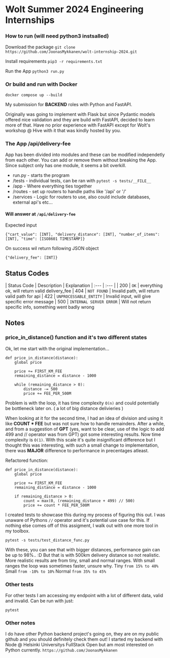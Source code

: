 # Wolt Summer 2024 Engineering Internships

### How to run (will need python3 instsalled)

Download the package
```git clone https://github.com/JoonasMykkanen/wolt-internship-2024.git```

Install requirements
```pip3 -r requirements.txt```

Run the App
```python3 run.py```

### Or build and run with Docker

```docker compose up --build```


My submission for __BACKEND__ roles with Python and FastAPI.

Originally was going to implement with Flask but since Pydantic models offered nice validation and they are build with
FastAPI, decided to learn more of that. Have no prior experience with FastAPI except for Wolt's workshop @ Hive with it
that was kindly hosted by you.



### The App __/api/delivery-fee__

App has been divided into modules and these can be modified independetly from each other. You can add or remove them
without breaking the App. Since subject only has one module, it seems a bit overkill.

* run.py - starts the program
* /tests - individual tests, can be ran with ```pytest -s tests/__FILE__```
* /app - Where everything ties together
* /routes - set up routers to handle paths like '/api' or '/'
* /services - Logic for routers to use, also could include databases, external api's etc...

#### Will answer at ```/api/delivery-fee```

Expected input
```
{"cart_value": [INT], "delivery_distance": [INT], "number_of_items": [INT], "time": [ISO8601 TIMESTAMP]}
```

On success wil return following JSON object
```
{"delivery_fee": [INT]}
```

## Status Codes

| Status Code | Description | Explanation
| :--- | :--- |
| 200 | `OK` | everything ok, will return valid delivery_fee
| 404 | `NOT FOUND` | Invalid path, will return valid path for api
| 422 | `UNPROCESSABLE_ENTITY` | Invalid input, will give specific error message
| 500 | `INTERNAL SERVER ERROR` | Will not return specific info, something went badly wrong

## Notes

### price_in_distance() function and it's two different states
Ok, let me start with the original implementation...
```
def price_in_distance(distance):
	global price
	
	price += FIRST_KM_FEE
	remaining_distance = distance - 1000
	
	while (remaining_distance > 0):
		distance -= 500
		price += FEE_PER_500M
```
Problem is with the loop, it has time complexity ```O(n)``` and could potentially be bottleneck later on. ( a lot of big distance delivieries )

When looking at it for the second time, I had an idea of division and using it like **COUNT * FEE** but was not sure how to handle remainders.
After a while, and from a suggestion of **GPT** (yes, want to be clear, use of the logic to add 499 and // operator was from GPT) got some
interesting results. Now time complexity is ```O(1)```.
With this scale it's quite insignificant difference but I thought this was interesting, with such a small change to implementation, there
was __MAJOR__ difference to performance in precentages atleast.

Refactored function:

```
def price_in_distance(distance):
	global price
	
	price += FIRST_KM_FEE
	remaining_distance = distance - 1000
	
	if remaining_distance > 0:
		count = max(0, (remaining_distance + 499) // 500)
		price += count * FEE_PER_500M
```

I created tests to showcase this during my process of figuring this out. I was unaware of Pythons ```//``` operator and it's potential use case for this.
If nothing else comes off of this assigment, I walk out with one more tool in my toolbox.

```pytest -s tests/test_distance_func.py```

With these, you can see that with bigger distances, performance gain can be up to 98%.. :D But that is with 500km delivery distance so not realistic.
More realistic results are from tiny, small and normal ranges. With small ranges the loop was sometimes faster, unsure why.
Tiny ```from 15% to 40%```
Small ```from -10% to 10%```
Normal ```from 35% to 45%```

### Other tests
For other tests I am accessing my endpoint with a lot of different data, valid and invalid.
Can be run with just:
```
pytest
```




### Other notes
I do have other Python backend project's going on, they are on my public github and you should definitely check them out!
I started my backend with Node @ Helsinki Universitys FullStack Open but am most interested on Python currently.
```https://github.com/JoonasMykkanen```